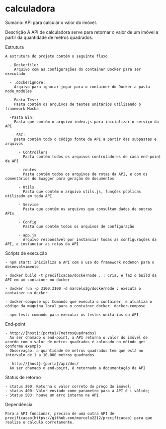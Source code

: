 # calculadora
Sumario:
  API para calcular o valor do imóvel.
 
 Descrição
  A API de calculadora serve para retornar o valor de um imóvel a partir da quantidade de metros quadrados.
  
  Estrutura
    
    A estrutura do projeto contém o seguinte fluxo
      
      - Dockerfile:
        Arquivo com as configurações do container Docker para ser executado
      
      - .dockerignore:
        Arquivo para ignorar jogar para o container do Docker a pasta node_modules
      
      - Pasta Test:
        Pasta contém os arquivos de testes unitários utilizando o framework Mocha
      
      -Pasta Bin:
        Pasta que contém o arquivo index.js para inicializar o serviço da API
       
       - SRC:
        pasta contém todo o código fonte da API a partir das subpastas e arquivos
          
          - Controllers
            Pasta contém todos os arquivos controladores de cada end-point da API
          
          - routes
            Pasta contém todos os arquivos de rotas da API, e com os comentários do Swagger para geração de documentos
          
          - Utils
            Pasta que contém o arquivo utils.js, funções públicas utilizado em toda API
            
          - Service
            Pasta que contém os arquivos que consultam dados de outras APIs
            
          - Config
            Pasta que contém todos os arquivos de configuração
          
          - app.js
            Arquivo responsável por instanciar todas as configurações da API, e instanciar as rotas da API
            
  Scripts de execução
  
    - npm start: Inicializa a API com o uso do framework nodemon para o desenvolvimento
    
    - docker build -t precificacao/dockernode . : Cria, e faz o build da API em um container no docker
    
    - docker run -p 3100:3100 -d marcelo2g/dockernode : executa o container no docker
    
    - docker-compose up: Comando que executa o container, e atualiza o código da máquina local para o container docker. docker-compose
    
    - npm test: comando para executar os testes unitários da API
  
  End-point
  
    - http://{host}:{porta}/{metrosQuadrados}
      Ao ser chamado o end-point, a API retorna o valor do imóvel de acordo com o valor de metros quadrados é colocado no método get conforme exemplo
      Observação: a quantidade de metros quadrados tem que está no intervalo de 1 a 10.000 metros quadrados.
     
     - http://{host}:{porta}/api/doc/
      Ao ser chamado o end-point, é retornado a documentação da API
      
   Status de retorno
   
    - status 200: Retorna o valor correto do preço do imóvel;
    - status 400: Valor enviado como parametro para a API é i válido;
    - Status 503: houve um erro interno na API
      
  Dependência
  
    Para a API funcionar, precisa de uma outra API de precificacao(https://github.com/marcelo2212/precificacao) para que realize o cálculo corretamente.

